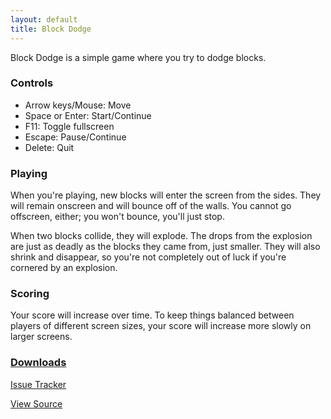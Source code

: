 ```yaml
---
layout: default
title: Block Dodge
---
```


Block Dodge is a simple game where you try to dodge blocks.

### Controls
- Arrow keys/Mouse: Move
- Space or Enter: Start/Continue
- F11: Toggle fullscreen
- Escape: Pause/Continue
- Delete: Quit

### Playing
When you're playing, new blocks will enter the screen from the sides. They will remain onscreen and will bounce off of the walls. You cannot go offscreen, either; you won't bounce, you'll just stop.

When two blocks collide, they will explode. The drops from the explosion are just as deadly as the blocks they came from, just smaller. They will also shrink and disappear, so you're not completely out of luck if you're cornered by an explosion.

### Scoring
Your score will increase over time. To keep things balanced between players of different screen sizes, your score will increase more slowly on larger screens.

### [Downloads](https://github.com/JBYoshi/BlockDodge/releases)

[Issue Tracker](https://github.com/JBYoshi/BlockDodge/issues)

[View Source](https://github.com/JBYoshi/BlockDodge)
